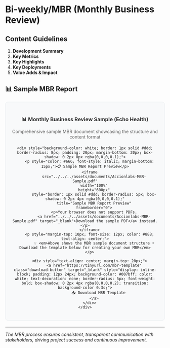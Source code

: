 # Bi-weekly/MBR (Monthly Business Review)

## Content Guidelines

1. **Development Summary**
2. **Key Metrics**
3. **Key Highlights**
4. **Key Deployments**
5. **Value Adds & Impact**

## 📊 Sample MBR Report

<div style="text-align: center; margin: 20px 0; padding: 20px; background-color: #f8f9fa; border-radius: 8px; border: 1px solid #e9ecef;">
    <div style="margin-bottom: 15px;">
        <h3 style="color: #333; margin-bottom: 10px;">📊 Monthly Business Review Sample (Echo Health)</h3>
        <p style="color: #666; margin-bottom: 20px;">Comprehensive sample MBR document showcasing the structure and content format</p>
    </div>

    <div style="background-color: white; border: 1px solid #ddd; border-radius: 8px; padding: 20px; margin-bottom: 20px; box-shadow: 0 2px 8px rgba(0,0,0,0.1);">
        <p style="color: #666; font-style: italic; margin-bottom: 15px;">📋 Sample MBR Report Preview</p>
        <iframe
            src="../../../assets/documents/Accionlabs-MBR-Sample.pdf"
            width="100%"
            height="600px"
            style="border: 1px solid #ddd; border-radius: 5px; box-shadow: 0 2px 4px rgba(0,0,0,0.1);"
            title="Sample MBR Report Preview"
            frameborder="0">
            <p>Your browser does not support PDFs.
            <a href="../../../assets/documents/Accionlabs-MBR-Sample.pdf" target="_blank">Download the sample PDF</a> instead.</p>
        </iframe>
        <p style="margin-top: 10px; font-size: 12px; color: #888; text-align: center;">
            💡 <em>Above shows the MBR sample document structure • Download the template below for creating your own MBR</em>
        </p>
        
        <div style="text-align: center; margin-top: 20px;">
            <a href="https://tinyurl.com/mbr-template" class="download-button" target="_blank" style="display: inline-block; padding: 12px 24px; background-color: #007bff; color: white; text-decoration: none; border-radius: 5px; font-weight: bold; box-shadow: 0 2px 4px rgba(0,0,0,0.2); transition: background-color 0.3s;">
                📥 Download MBR Template
            </a>
        </div>
    </div>
</div>

---

*The MBR process ensures consistent, transparent communication with stakeholders, driving project success and continuous improvement.*
